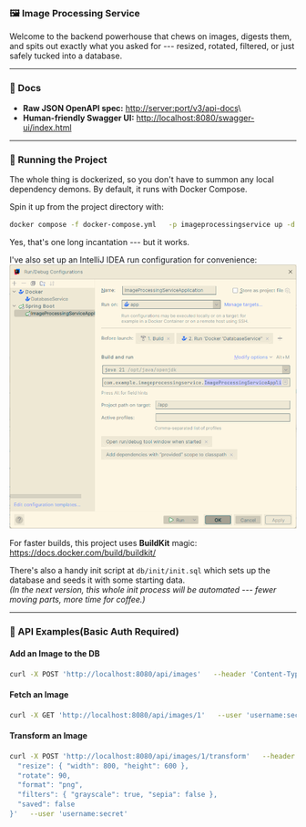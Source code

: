 ### 🖼️ Image Processing Service

Welcome to the backend powerhouse that chews on images, digests them,
and spits out exactly what you asked for --- resized, rotated, filtered,
or just safely tucked into a database.

------------------------------------------------------------------------

### 📖 Docs

-   **Raw JSON OpenAPI spec:**
    [http://server:port/v3/api-docs](http://server:port/v3/api-docs)\
-   **Human-friendly Swagger UI:**
    <http://localhost:8080/swagger-ui/index.html>

------------------------------------------------------------------------

### 🚀 Running the Project

The whole thing is dockerized, so you don't have to summon any local
dependency demons. By default, it runs with Docker Compose.

Spin it up from the project directory with:

``` bash
docker compose -f docker-compose.yml   -p imageprocessingservice up -d --build
```

Yes, that's one long incantation --- but it works.

I've also set up an IntelliJ IDEA run configuration for convenience:\
![img.png](readme-images/img.png)

For faster builds, this project uses **BuildKit** magic:\
https://docs.docker.com/build/buildkit/

There's also a handy init script at `db/init/init.sql` which sets up the
database and seeds it with some starting data.\
*(In the next version, this whole init process will be automated ---
fewer moving parts, more time for coffee.)*

------------------------------------------------------------------------

### 🔐 API Examples(Basic Auth Required)

#### Add an Image to the DB

``` bash
curl -X POST 'http://localhost:8080/api/images'   --header 'Content-Type: multipart/form-data'   --form file=@/path/to/image.jpeg;type=image/jpeg   --user 'username:secret'
```

#### Fetch an Image

``` bash
curl -X GET 'http://localhost:8080/api/images/1'   --user 'username:secret'
```

#### Transform an Image

``` bash
curl -X POST 'http://localhost:8080/api/images/1/transform'   --header 'Content-Type: application/json'   --data '{
  "resize": { "width": 800, "height": 600 },
  "rotate": 90,
  "format": "png",
  "filters": { "grayscale": true, "sepia": false },
  "saved": false
}'   --user 'username:secret'
```
